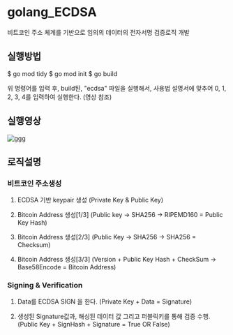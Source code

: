 # golang_ECDSA

비트코인 주소 체계를 기반으로 임의의 데이터의 전자서명 검증로직 개발

## 실행방법

$ go mod tidy
$ go mod init
$ go build

위 명령어를 입력 후, build된, "ecdsa" 파일을 실행해서, 사용법 설명서에 맞추어 0, 1, 2, 3, 4를 입력하여 실행한다. (영상 참조)

## 실행영상


![ggg](https://user-images.githubusercontent.com/66409384/129010941-97236dbe-892f-470d-af46-9ef99ee8b7aa.gif)



## 로직설명

### 비트코인 주소생성

1. ECDSA 기반 keypair 생성 (Private Key & Public Key)

2. Bitcoin Address 생성[1/3] (Public key -> SHA256 -> RIPEMD160 = Public Key Hash)

3. Bitcoin Address 생성[2/3] (Public Key -> SHA256 -> SHA256 = Checksum)

4. Bitcoin Address 생성[3/3] (Version + Public Key Hash + CheckSum -> Base58Encode = Bitcoin Address)

### Signing & Verification

1. Data를 ECDSA SIGN 을 한다. (Private Key + Data = Signature)

2. 생성된 Signature값과, 해싱된 데이터 값 그리고 퍼블릭키를 통해 검증 수행. (Public Key + SignHash + Signature = True OR False)
